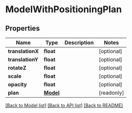 # ModelWithPositioningPlan

## Properties
Name | Type | Description | Notes
------------ | ------------- | ------------- | -------------
**translationX** | **float** |  | [optional] 
**translationY** | **float** |  | [optional] 
**rotateZ** | **float** |  | [optional] 
**scale** | **float** |  | [optional] 
**opacity** | **float** |  | [optional] 
**plan** | [**Model**](Model.md) |  | [readonly] 

[[Back to Model list]](../README.md#documentation-for-models) [[Back to API list]](../README.md#documentation-for-api-endpoints) [[Back to README]](../README.md)


